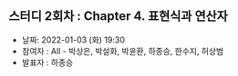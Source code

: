## 스터디 2회차 : Chapter 4. 표현식과 연산자

- 날짜: 2022-01-03 (화) 19:30  
- 참여자 : All - 박상은, 박설화, 박윤환, 하종승, 한수지, 허상범  
- 발표자 : 하종승 
